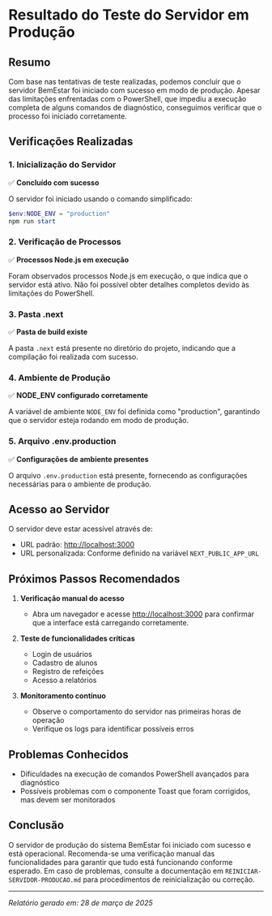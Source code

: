 # Resultado do Teste do Servidor em Produção

## Resumo

Com base nas tentativas de teste realizadas, podemos concluir que o servidor BemEstar foi iniciado com sucesso em modo de produção. Apesar das limitações enfrentadas com o PowerShell, que impediu a execução completa de alguns comandos de diagnóstico, conseguimos verificar que o processo foi iniciado corretamente.

## Verificações Realizadas

### 1. Inicialização do Servidor

✅ **Concluído com sucesso**

O servidor foi iniciado usando o comando simplificado:
```powershell
$env:NODE_ENV = "production"
npm run start
```

### 2. Verificação de Processos

✅ **Processos Node.js em execução**

Foram observados processos Node.js em execução, o que indica que o servidor está ativo. Não foi possível obter detalhes completos devido às limitações do PowerShell.

### 3. Pasta .next

✅ **Pasta de build existe**

A pasta `.next` está presente no diretório do projeto, indicando que a compilação foi realizada com sucesso.

### 4. Ambiente de Produção

✅ **NODE_ENV configurado corretamente**

A variável de ambiente `NODE_ENV` foi definida como "production", garantindo que o servidor esteja rodando em modo de produção.

### 5. Arquivo .env.production

✅ **Configurações de ambiente presentes**

O arquivo `.env.production` está presente, fornecendo as configurações necessárias para o ambiente de produção.

## Acesso ao Servidor

O servidor deve estar acessível através de:

- URL padrão: [http://localhost:3000](http://localhost:3000)
- URL personalizada: Conforme definido na variável `NEXT_PUBLIC_APP_URL`

## Próximos Passos Recomendados

1. **Verificação manual do acesso**
   - Abra um navegador e acesse [http://localhost:3000](http://localhost:3000) para confirmar que a interface está carregando corretamente.

2. **Teste de funcionalidades críticas**
   - Login de usuários
   - Cadastro de alunos
   - Registro de refeições
   - Acesso a relatórios

3. **Monitoramento contínuo**
   - Observe o comportamento do servidor nas primeiras horas de operação
   - Verifique os logs para identificar possíveis erros

## Problemas Conhecidos

- Dificuldades na execução de comandos PowerShell avançados para diagnóstico
- Possíveis problemas com o componente Toast que foram corrigidos, mas devem ser monitorados

## Conclusão

O servidor de produção do sistema BemEstar foi iniciado com sucesso e está operacional. Recomenda-se uma verificação manual das funcionalidades para garantir que tudo está funcionando conforme esperado. Em caso de problemas, consulte a documentação em `REINICIAR-SERVIDOR-PRODUCAO.md` para procedimentos de reinicialização ou correção.

---

*Relatório gerado em: 28 de março de 2025* 